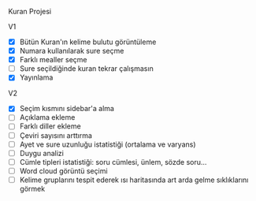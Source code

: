 Kuran Projesi

V1

- [x] Bütün Kuran'ın kelime bulutu görüntüleme
- [x] Numara kullanılarak sure seçme
- [x] Farklı mealler seçme
- [ ] Sure seçildiğinde kuran tekrar çalışmasın
- [x] Yayınlama

V2

- [x] Seçim kısmını sidebar'a alma
- [ ] Açıklama ekleme
- [ ] Farklı diller ekleme
- [ ] Çeviri sayısını arttırma
- [ ] Ayet ve sure uzunluğu istatistiği (ortalama ve varyans)
- [ ] Duygu analizi
- [ ] Cümle tipleri istatistiği: soru cümlesi, ünlem, sözde soru...
- [ ] Word cloud görüntü seçimi
- [ ] Kelime gruplarını tespit ederek ısı haritasında art arda gelme sıklıklarını görmek
